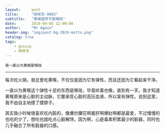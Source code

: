 ```yaml
---
layout:     post 
title:      "碎碎念-0002"
subtitle:   "黄喉居然不是喉咙"
date:       2019-04-05 12:00:00
author:     "Mr Again"
header-img: "img/post-bg-2019-motto.png"
catalog: true
tags:
    - gossip
    - 碎碎念
---
```


```
我一直以为黄喉是喉咙
```

-------
每次吃火锅，我总爱吃黄喉，不仅仅是因为它有弹性，而且还因为它看起来干净。

一直以为黄喉这个弹性十足的东西是喉咙，毕竟听着也像，直到有一天，我才知道黄喉原来是心脏的主动脉，它要承受心脏的高压血液，所以富有弹性，说到这里，我不由自主地摸了摸脖子。

其实我小时候很喜欢吃内脏的，像爆炒腰花啊酱肝啊爆肚啊都是最爱，不过慢慢的也吃的少了，想吃也就吃点心脏解馋。因为啊，心是毒素积累最少的脏器，同时也几乎融合了所有脏器的口感。
